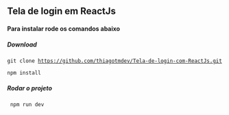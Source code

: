 ## Tela de login em ReactJs



#### Para instalar rode os comandos abaixo

##### Download

<code><copy>git clone https://github.com/thiagotmdev/Tela-de-login-com-ReactJs.git</copy></code>

<code>npm install</code>

##### Rodar o projeto

<code> npm run dev </code>
